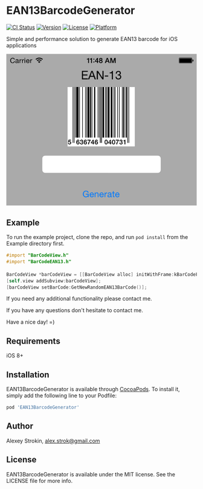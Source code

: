 # EAN13BarcodeGenerator

[![CI Status](https://img.shields.io/travis/astrokin/EAN13BarcodeGenerator.svg?style=flat)](https://travis-ci.org/astrokin/EAN13BarcodeGenerator)
[![Version](https://img.shields.io/cocoapods/v/EAN13BarcodeGenerator.svg?style=flat)](https://cocoapods.org/pods/EAN13BarcodeGenerator)
[![License](https://img.shields.io/cocoapods/l/EAN13BarcodeGenerator.svg?style=flat)](https://cocoapods.org/pods/EAN13BarcodeGenerator)
[![Platform](https://img.shields.io/cocoapods/p/EAN13BarcodeGenerator.svg?style=flat)](https://cocoapods.org/pods/EAN13BarcodeGenerator)

Simple and performance solution to generate EAN13 barcode for iOS applications

![alt tag](Screen.png)

## Example

To run the example project, clone the repo, and run `pod install` from the Example directory first.

```Objective-C
#import "BarCodeView.h"
#import "BarCodeEAN13.h"

BarCodeView *barCodeView = [[BarCodeView alloc] initWithFrame:kBarCodeFrame];
[self.view addSubview:barCodeView];
[barCodeView setBarCode:GetNewRandomEAN13BarCode()];

```

If you need any additional functionality please contact me.

If you have any questions don't hesitate to contact me.

Have a nice day! =)


## Requirements

iOS 8+

## Installation

EAN13BarcodeGenerator is available through [CocoaPods](https://cocoapods.org). To install
it, simply add the following line to your Podfile:

```ruby
pod 'EAN13BarcodeGenerator'
```

## Author

Alexey Strokin, alex.strok@gmail.com

## License

EAN13BarcodeGenerator is available under the MIT license. See the LICENSE file for more info.
